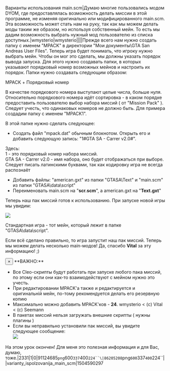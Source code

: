 Варианты использования main.scm|Думаю многие пользовались модом DYOM, где предоставлялась возможность делать миссии в этой программе, не изменяя оригинально или модифицированного main.scm. Эта возможность может стать нам на руку, так как мы можем делать моды таким же образом, но используя собственный мейн. То есть мы дадим возможность выбрать нужный мод пользователю из списка доступных.|wmysterio|wmysterio||||Прежде всего нам нужно создать папку с именем "MPACK" в директории "Мои документы&#92;GTA San Andreas User Files". Теперь игра будет понимать, что игроку нужно выбрать мейн. Чтобы он мог это сделать, мы должны указать порядок вывода запуска. Для этого нужно создавать папки, в которых указывают порядковый номер возможных мейнов и настроить их порядок. Папки нужно создавать следующим образом:

<div class="panel panel-default">
 <div class="panel-body">
MPACK + Порядковый номер
 </div>
</div>

В качестве порядкового номера выступают целые числа, больше нуля. Относительно порядкового номера идёт сортировка - в каком порядке предоставить пользователю выбор набора миссий ( от "Mission Pack" ). Следует учесть, что одинаковых номеров не должно быть. Для примера создадим папку с именем "MPACK1".

В этой папке нужно сделать следующее:


- Создать файл "mpack.dat" обычным блокнотом. Открыть его и добавить следующую запись: "1#GTA SA - Carrer v2.0#".

<div class="panel panel-default">
 <div class="panel-body">
Здесь:<br>
1 - это порядковый номер набора миссий.<br>
GTA SA - Carrer v2.0 - имя набора, оно будет отображаться при выборе. Следует писать латинскими буквами, так как кодировку игра не всегда распознаёт
 </div>
</div>

- Добавить файлы: "american.gxt" из папки "GTASA&#92;Text" и "main.scm" из папки "GTASA&#92;data&#92;script"
- Переименовать main.scm на "**scr.scm**", а american.gxt на "**Text.gxt**"


Теперь наш пак миссий готов к использованию. При запуске новой игры мы увидим:

<!--IMG1--><img src="https://github.com/wmysterio/scm-scripting-lessons/raw/resources/_pu/1/91124685.png" /><!--IMG1-->

Стандартная игра - тот мейн, который лежит в папке "GTASA&#92;data&#92;script".

Если всё сделано правильно, то игра запустит наш пак миссий. Теперь мы можем делать несколько main-модов! Да, спасибо **Vital** за эту информацию! ;)

<div class="alert alert-danger alert-dismissible" role="alert">
 <button type="button" class="close" data-dismiss="alert" aria-label="Close"><span aria-hidden="true">&times;</span></button>
**ВАЖНО:**

- Все Cleo-скрипты будут работать при запуске любого пака миссий, по этому если они как-то взаимодействуют с мейном нужно это учесть.
- При редактировании MPACK'а также и редактируется и оригинальній мейн, по-тому рекомендуется делать его резервную копию
- Максимально можно добавить MPACK'ков - **24**. wmysterio < (с) Vital < (с) Seemann
- В пакетах миссий нельзя загружать внешние скрипты ( нужны плагины )
- Если вы неправильно установили пак миссий, вы увидите следующее сообщение:<br><!--IMG2--><img src="https://github.com/wmysterio/scm-scripting-lessons/raw/resources/_pu/1/86205208.png" /><!--IMG2-->

</div>

На этом урок окончен! Для меня это полезная информация и для Вас, думаю, тоже.|2331|1|0|91124685`png`600`337`400`224``\|86205208`png`600`337`400`224``\||varianty_ispolzovanija_main_scm|1504590297